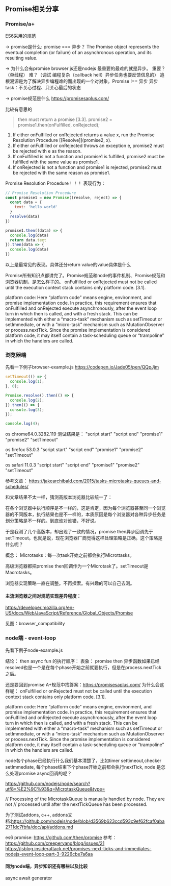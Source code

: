 ## Promise相关分享

### Promise/a+
ES6采用的规范

-> promise是什么:
promise === 异步？
The Promise object represents the eventual completion (or failure) of an asynchronous operation, and its resulting value.

-> 为什么会有promise
browser js还是nodejs 最重要的最难的就是异步。
重要？（单线程）
难？（调试 编程复杂（callback hell）异步任务也要反馈信息的）
追根溯源是为了解决异步编程难的而出现的一个对对象。Promise !== 异步
异步task：不关心过程、只关心最后的状态

-> promise规范是什么
https://promisesaplus.com/

比较有意思的
> then must return a promise [3.3].
promise2 = promise1.then(onFulfilled, onRejected);

1. If either onFulfilled or onRejected returns a value x, run the Promise Resolution Procedure [[Resolve]](promise2, x).
2. If either onFulfilled or onRejected throws an exception e, promise2 must be rejected with e as the reason.
3. If onFulfilled is not a function and promise1 is fulfilled, promise2 must be fulfilled with the same value as promise1.
4. If onRejected is not a function and promise1 is rejected, promise2 must be rejected with the same reason as promise1.

Promise Resolution Procedure！！！
表现行为：
```javascript
// Promise Resolution Procedure
const promise1 = new Promise((resolve, reject) => {
  const data = {
    text: 'hello world'
  }
  resolve(data)
})

promise1.then((data) => {
  console.log(data)
  return data.text
}).then(data => {
  console.log(data)
})
```
以上是最常见的表现。具体还分return value的value具体是什么

Promise所有知识点都讲完了。Promise规范和node的事件机制、Promise规范和浏览器机制，是怎么样子的。
onFulfilled or onRejected must not be called until the execution context stack contains only platform code. [3.1].

platform code:
Here “platform code” means engine, environment, and promise implementation code. In practice, this requirement ensures that onFulfilled and onRejected execute asynchronously, after the event loop turn in which then is called, and with a fresh stack. This can be implemented with either a “macro-task” mechanism such as setTimeout or setImmediate, or with a “micro-task” mechanism such as MutationObserver or process.nextTick. Since the promise implementation is considered platform code, it may itself contain a task-scheduling queue or “trampoline” in which the handlers are called.

### 浏览器端

先看一下例子browser-example.js
https://codepen.io/Jade05/pen/QQpJjm
```javascript
setTimeout(() => {
  console.log(1);
}, 0);

Promise.resolve().then(() => {
  console.log(2);
}).then(() => {
  console.log(3);
});

console.log(4);
```
os chrome64.0.3282.119 测试结果是：
"script start"
"script end"
"promise1"
"promise2"
"setTimeout"

os firefox 53.0.3
"script start"
"script end"
"promise1"
"promise2"
"setTimeout"

os safari 11.0.3
"script start"
"script end"
"promise1"
"promise2"
"setTimeout"

参考文章： https://jakearchibald.com/2015/tasks-microtasks-queues-and-schedules/

和文章结果不太一样，猜测高版本浏览器比较统一了：

在各个浏览器中执行顺序是不一样的，这是肯定，因为每个浏览器甚至同一个浏览器的不同版本，执行结果也是不一样的，本质原因是每个浏览器对各种异步任务是划分策略是不一样的。到底谁对谁错，不好说。

于是我测了几个高版本，却出现了一致的情况，promise then异步回调先于setTimeout。也就是说，现在浏览器厂商觉得这样处理策略是正确。这个策略是什么呢？

概念：
Microtasks：每一次task开始之前都会执行Microttasks。

高级浏览器都把promise then回调作为一个Microtask了。setTimeout是Macrotasks。

浏览器实现策略一直在调整。不再探索。有兴趣的可以自己去测。

#### 主流浏览器之间对规范实现差异程度：
https://developer.mozilla.org/en-US/docs/Web/JavaScript/Reference/Global_Objects/Promise

见图：browser_compatibility

### node端 - event-loop
先看下例子node-example.js

结论：
then async fun 的执行顺序：
表象：
promise then 异步函数如果已经resolved也是一个是在每个phase开始之前就要执行，但是在process.nextTick之后。

还是要回到promise A+规范中找答案：https://promisesaplus.com/
为什么会这样呢：
onFulfilled or onRejected must not be called until the execution context stack contains only platform code. [3.1].

platform code:
Here “platform code” means engine, environment, and promise implementation code. In practice, this requirement ensures that onFulfilled and onRejected execute asynchronously, after the event loop turn in which then is called, and with a fresh stack. This can be implemented with either a “macro-task” mechanism such as setTimeout or setImmediate, or with a “micro-task” mechanism such as MutationObserver or process.nextTick. Since the promise implementation is considered platform code, it may itself contain a task-scheduling queue or “trampoline” in which the handlers are called.

node各个phase已经执行什么我们基本清楚了，比如timer settimeout,checker setImmediate, 每个phase结束下个phase开始之前都会执行nextTick,
node 是怎么处理promise async回调的呢？


https://github.com/nodejs/node/search?utf8=%E2%9C%93&q=MicrotaskQueue&type=

// Processing of the MicrotaskQueue is manually handled by node. They are not
// processed until after the nextTickQueue has been processed.

为了测试addons, c++, addons文档:https://github.com/nodejs/node/blob/d3569b623ccd593c9ef62fcaf0aba2711dc7fbfa/doc/api/addons.md

es6 promise: https://github.com/then/promise
参考： https://github.com/creeperyang/blog/issues/21
https://jsblog.insiderattack.net/promises-next-ticks-and-immediates-nodejs-event-loop-part-3-9226cbe7a6aa

#### 同为node端，异步知识还有哪些以及比较
async  await generator
